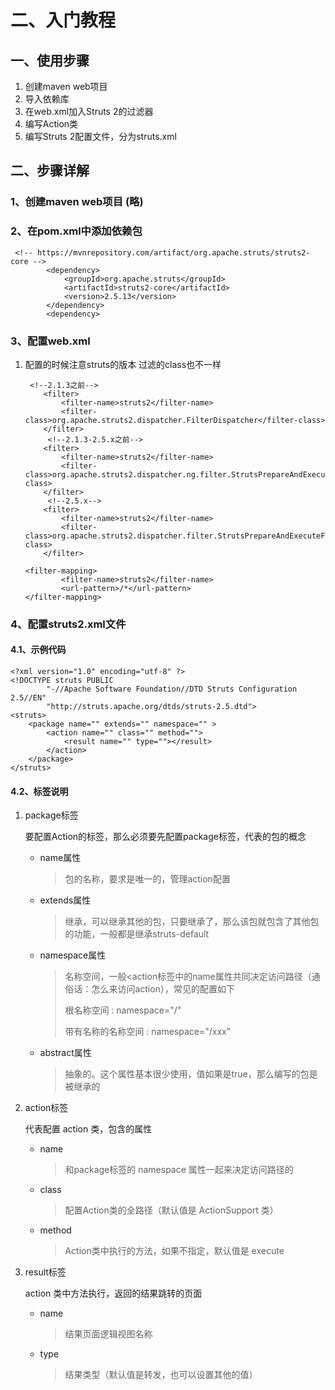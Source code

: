 # 二、入门教程

## 一、使用步骤

1. 创建maven web项目
2. 导入依赖库
3. 在web.xml加入Struts 2的过滤器
4. 编写Action类
5. 编写Struts 2配置文件，分为struts.xml

## 二、步骤详解

### 1、创建maven web项目 (略)

### 2、在pom.xml中添加依赖包

```
 <!-- https://mvnrepository.com/artifact/org.apache.struts/struts2-core -->
        <dependency>
            <groupId>org.apache.struts</groupId>
            <artifactId>struts2-core</artifactId>
            <version>2.5.13</version>
        </dependency>
        <dependency>
```

### 3、配置web.xml

1. 配置的时候注意struts的版本 过滤的class也不一样

   ```
   	<!--2.1.3之前-->
       <filter>
           <filter-name>struts2</filter-name>
           <filter-class>org.apache.struts2.dispatcher.FilterDispatcher</filter-class>
       </filter>
        <!--2.1.3-2.5.x之前-->
       <filter>
           <filter-name>struts2</filter-name>
           <filter-class>org.apache.struts2.dispatcher.ng.filter.StrutsPrepareAndExecuteFilter</filter-class>
       </filter>
        <!--2.5.x-->
       <filter>
           <filter-name>struts2</filter-name>
           <filter-class>org.apache.struts2.dispatcher.filter.StrutsPrepareAndExecuteFilter</filter-class>
       </filter>
       
   <filter-mapping>
           <filter-name>struts2</filter-name>
           <url-pattern>/*</url-pattern>
   </filter-mapping>
   ```

### 4、配置struts2.xml文件

#### 4.1、示例代码

```
<?xml version="1.0" encoding="utf-8" ?>
<!DOCTYPE struts PUBLIC
        "-//Apache Software Foundation//DTD Struts Configuration 2.5//EN"
        "http://struts.apache.org/dtds/struts-2.5.dtd">
<struts>
    <package name="" extends="" namespace="" >
        <action name="" class="" method="">
            <result name="" type=""></result>
        </action>
    </package>
</struts>
```

#### 4.2、标签说明

1. package标签

   要配置Action的标签，那么必须要先配置package标签，代表的包的概念

   - name属性

     > 包的名称，要求是唯一的，管理action配置 

   - extends属性

     > 继承，可以继承其他的包，只要继承了，那么该包就包含了其他包的功能，一般都是继承struts-default

   - namespace属性

     > 名称空间，一般<action标签中的name属性共同决定访问路径（通俗话：怎么来访问action），常见的配置如下
     >
     > 根名称空间 : namespace="/"       
     >
     > 带有名称的名称空间 : namespace="/xxx"   

   - abstract属性

     > 抽象的。这个属性基本很少使用，值如果是true，那么编写的包是被继承的

2. action标签

   代表配置 action 类，包含的属性

   - name 

     > 和package标签的 namespace 属性一起来决定访问路径的

   - class 

     > 配置Action类的全路径（默认值是 ActionSupport 类）

   - method

     > Action类中执行的方法，如果不指定，默认值是 execute

3. result标签

   action 类中方法执行，返回的结果跳转的页面

   - name     

     > 结果页面逻辑视图名称

   - type 

     > 结果类型（默认值是转发，也可以设置其他的值）

